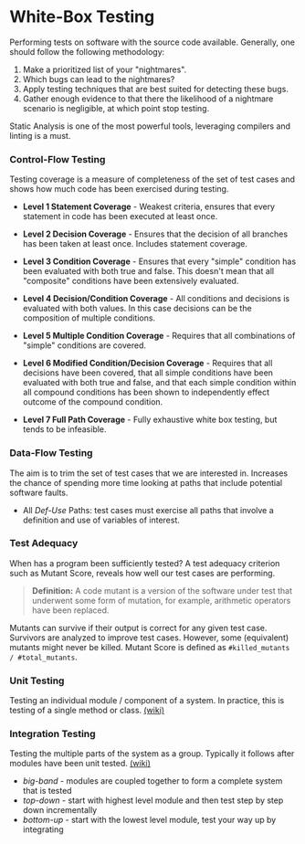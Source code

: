 # White-Box Testing

Performing tests on software with the source code available. Generally, one should follow the following methodology:

1. Make a prioritized list of your "nightmares".
2. Which bugs can lead to the nightmares?
3. Apply testing techniques that are best suited for detecting these bugs.
4. Gather enough evidence to that there the likelihood of a nightmare scenario is negligible, at which point stop testing.

Static Analysis is one of the most powerful tools, leveraging compilers and linting is a must.

### Control-Flow Testing

Testing coverage is a measure of completeness of the set of test cases and shows how much code has been exercised during testing.

* **Level 1 Statement Coverage** - Weakest criteria, ensures that every statement in code has been executed at least once.

* **Level 2 Decision Coverage** - Ensures that the decision of all branches has been taken at least once. Includes statement coverage.

* **Level 3 Condition Coverage** - Ensures that every "simple" condition has been evaluated with both true and false. This doesn't mean that all "composite" conditions have been extensively evaluated.

* **Level 4 Decision/Condition Coverage** - All conditions and decisions is evaluated with both values. In this case decisions can be the composition of multiple conditions.

* **Level 5 Multiple Condition Coverage** - Requires that all combinations of "simple" conditions are covered.

* **Level 6 Modified Condition/Decision Coverage** - Requires that all decisions have been covered, that all simple conditions have been evaluated with both true and false, and that each simple condition within all compound conditions has been shown to independently effect outcome of the compound condition.

* **Level 7 Full Path Coverage** - Fully exhaustive white box testing, but tends to be infeasible.


### Data-Flow Testing

The aim is to trim the set of test cases that we are interested in. Increases the chance of spending more time looking at paths that include potential software faults.

* All *Def-Use* Paths: test cases must exercise all paths that involve a definition and use of variables of interest.


### Test Adequacy

When has a program been sufficiently tested? A test adequacy criterion such as Mutant Score, reveals how well our test cases are performing.

> **Definition:** 
> A code mutant is a version of the software under test that underwent some form of mutation, for example, arithmetic operators have been replaced.

Mutants can survive if their output is correct for any given test case. Survivors are analyzed to improve test cases. However, some (equivalent) mutants might never be killed. Mutant Score is defined as `#killed_mutants / #total_mutants`.


### Unit Testing
Testing an individual module / component of a system. In practice, this is testing of a single method or class. [(wiki)](https://en.wikipedia.org/wiki/Unit_testing)

### Integration Testing
Testing the multiple parts of the system as a group. Typically it follows after modules have been unit tested. [(wiki)](https://en.wikipedia.org/wiki/Integration_testing)

* *big-band* - modules are coupled together to form a complete system that is tested
* *top-down* - start with highest level module and then test step by step down incrementally
* *bottom-up* - start with the lowest level module, test your way up by integrating


